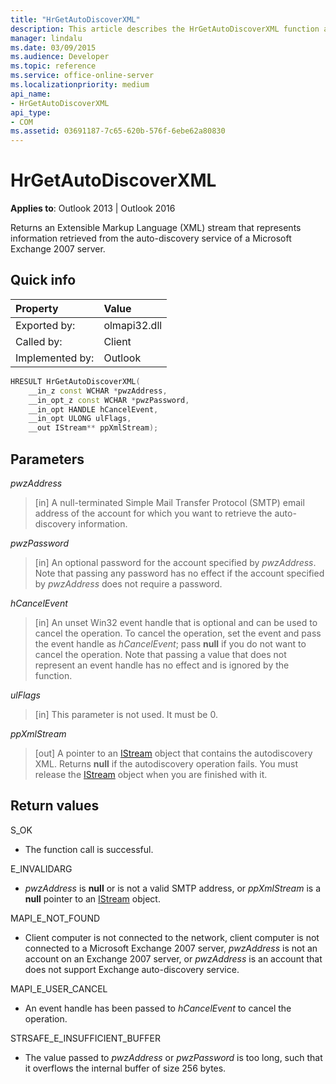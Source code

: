 ```yaml
---
title: "HrGetAutoDiscoverXML" 
description: This article describes the HrGetAutoDiscoverXML function and provides syntax, parameters, and return value.
manager: lindalu
ms.date: 03/09/2015
ms.audience: Developer
ms.topic: reference
ms.service: office-online-server
ms.localizationpriority: medium
api_name:
- HrGetAutoDiscoverXML
api_type:
- COM
ms.assetid: 03691187-7c65-620b-576f-6ebe62a80830
---
```


# HrGetAutoDiscoverXML

**Applies to**: Outlook 2013 | Outlook 2016

Returns an Extensible Markup Language (XML) stream that represents information retrieved from the auto-discovery service of a Microsoft Exchange 2007 server.

## Quick info

|Property |Value |
|:-----|:-----|
|Exported by:  <br/> |olmapi32.dll  <br/> |
|Called by:  <br/> |Client  <br/> |
|Implemented by:  <br/> |Outlook  <br/> |

```cpp
HRESULT HrGetAutoDiscoverXML( 
    __in_z const WCHAR *pwzAddress, 
    __in_opt_z const WCHAR *pwzPassword, 
    __in_opt HANDLE hCancelEvent, 
    __in_opt ULONG ulFlags, 
    __out IStream** ppXmlStream); 

```

## Parameters

 _pwzAddress_

> [in] A null-terminated Simple Mail Transfer Protocol (SMTP) email address of the account for which you want to retrieve the auto-discovery information.

 _pwzPassword_

> [in] An optional password for the account specified by _pwzAddress_. Note that passing any password has no effect if the account specified by  _pwzAddress_ does not require a password.

 _hCancelEvent_

> [in] An unset Win32 event handle that is optional and can be used to cancel the operation. To cancel the operation, set the event and pass the event handle as _hCancelEvent_; pass **null** if you do not want to cancel the operation. Note that passing a value that does not represent an event handle has no effect and is ignored by the function.

 _ulFlags_

> [in] This parameter is not used. It must be 0.

 _ppXmlStream_

> [out] A pointer to an [IStream](https://msdn.microsoft.com/library/aa380034%28VS.85%29.aspx) object that contains the autodiscovery XML. Returns **null** if the autodiscovery operation fails. You must release the [IStream](https://msdn.microsoft.com/library/aa380034%28VS.85%29.aspx) object when you are finished with it.

## Return values

S_OK

- The function call is successful.

E_INVALIDARG

- _pwzAddress_ is **null** or is not a valid SMTP address, or _ppXmlStream_ is a **null** pointer to an [IStream](https://msdn.microsoft.com/library/aa380034%28VS.85%29.aspx) object.

MAPI_E_NOT_FOUND

- Client computer is not connected to the network, client computer is not connected to a Microsoft Exchange 2007 server, _pwzAddress_ is not an account on an Exchange 2007 server, or _pwzAddress_ is an account that does not support Exchange auto-discovery service.

MAPI_E_USER_CANCEL

- An event handle has been passed to _hCancelEvent_ to cancel the operation.

STRSAFE_E_INSUFFICIENT_BUFFER

- The value passed to _pwzAddress_ or _pwzPassword_ is too long, such that it overflows the internal buffer of size 256 bytes.
